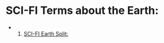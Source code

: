 # SCI-FI Terms about the Earth:

- 1. [SCI-FI Earth Split:](https://github.com/c2V2ZW4K/portal/blob/main/assets/docs/earth/sci-fi/sci-fi_terra_split/readme.md)
